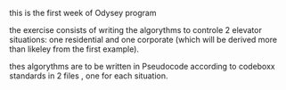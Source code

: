 this is the first week of Odysey program 

the exercise consists of writing the algorythms to controle 2 elevator situations: one residential and one corporate (which will be derived more than likeley from the first example).

thes algorythms are to be written in Pseudocode according to codeboxx standards in 2 files , one for each situation.